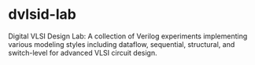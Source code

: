 # dvlsid-lab
Digital VLSI Design Lab: A collection of Verilog experiments implementing various modeling styles including dataflow, sequential, structural, and switch-level for advanced VLSI circuit design.

